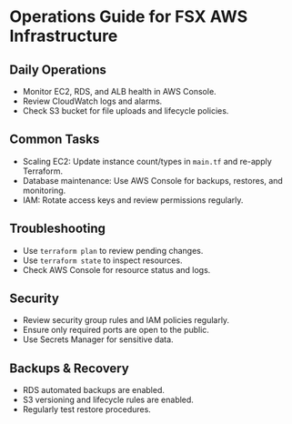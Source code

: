 # Operations Guide for FSX AWS Infrastructure

## Daily Operations

- Monitor EC2, RDS, and ALB health in AWS Console.
- Review CloudWatch logs and alarms.
- Check S3 bucket for file uploads and lifecycle policies.

## Common Tasks

- Scaling EC2: Update instance count/types in `main.tf` and re-apply Terraform.
- Database maintenance: Use AWS Console for backups, restores, and monitoring.
- IAM: Rotate access keys and review permissions regularly.

## Troubleshooting

- Use `terraform plan` to review pending changes.
- Use `terraform state` to inspect resources.
- Check AWS Console for resource status and logs.

## Security

- Review security group rules and IAM policies regularly.
- Ensure only required ports are open to the public.
- Use Secrets Manager for sensitive data.

## Backups & Recovery

- RDS automated backups are enabled.
- S3 versioning and lifecycle rules are enabled.
- Regularly test restore procedures.
